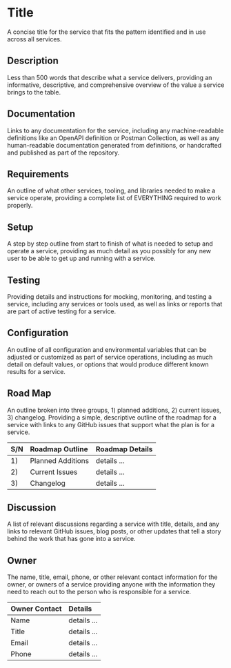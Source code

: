# Title
A concise title for the service that fits the pattern identified and in use across all services.

## Description  
Less than 500 words that describe what a service delivers, providing an informative, descriptive, and comprehensive overview of the value a service brings to the table.

## Documentation 
Links to any documentation for the service, including any machine-readable definitions like an OpenAPI definition or Postman Collection, as well as any human-readable 
documentation generated from definitions, or handcrafted and published as part of the repository.

## Requirements 
An outline of what other services, tooling, and libraries needed to make a service operate, providing a complete list of EVERYTHING required to work properly.

## Setup 
A step by step outline from start to finish of what is needed to setup and operate a service, providing as much detail as you possibly for any new user to be 
able to get up and running with a service.

## Testing 
Providing details and instructions for mocking, monitoring, and testing a service, including any services or tools used, as well as links or reports that are part of active 
testing for a service.

## Configuration 
An outline of all configuration and environmental variables that can be adjusted or customized as part of service operations, including as much detail on default values, 
or options that would produce different known results for a service.

## Road Map 
An outline broken into three groups, 1) planned additions, 2) current issues, 3) changelog. Providing a simple, descriptive outline of the roadmap for a service with links to 
any GitHub issues that support what the plan is for a service.

| S/N  | Roadmap Outline |  Roadmap Details | 
|----- |:------------- | :----- |
|1)| Planned Additions| details ...|
|2) |Current Issues| details ...|
|3)| Changelog| details ...|

## Discussion 
A list of relevant discussions regarding a service with title, details, and any links to relevant GitHub issues, blog posts, or other updates that tell a story behind the work 
that has gone into a service.

## Owner 
The name, title, email, phone, or other relevant contact information for the owner, or owners of a service providing anyone with the information they need to reach out to the person 
who is responsible for a service.

| Owner Contact | Details | 
| ------------- | :----- |
|Name | details ...|
|Title | details ...|
|Email| details ...|
|Phone| details ...|
